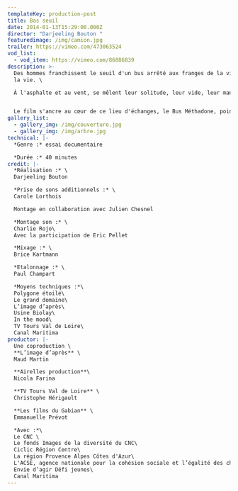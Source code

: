 ```yaml
---
templateKey: production-post
title: Bas seuil
date: 2014-01-13T15:29:00.000Z
director: "Darjeeling Bouton "
featuredimage: /img/camion.jpg
trailer: https://vimeo.com/473063524
vod_list:
  - vod_item: https://vimeo.com/86886839
description: >-
  Des hommes franchissent le seuil d'un bus arrêté aux franges de la ville, de
  la vie. \

  À l'asphalte et au vent, se mêlent leur solitude, leur vide, leur manque. 


  Le film s'ancre au cœur de ce lieu d'échanges, le Bus Méthadone, point de rencontre entre deux mondes. Dérives ou errances, usagers et praticiens, oscillent selon les mouvements imprévisibles de ceux qui reviennent ou jamais.
gallery_list:
  - gallery_img: /img/couverture.jpg
  - gallery_img: /img/arbre.jpg
technical: |-
  *Genre :* essai documentaire

  *Durée :* 40 minutes
credit: |-
  *Réalisation :* \
  Darjeeling Bouton 

  *Prise de sons additionnels :* \
  Carole Lorthois

  Montage en collaboration avec Julien Chesnel

  *Montage son :* \
  Charlie Rojo\
  Avec la participation de Eric Pellet

  *Mixage :* \
  Brice Kartmann 

  *Etalonnage :* \
  Paul Champart

  *Moyens techniques :*\
  Polygone étoilé\
  Le grand domaine\
  L’image d’après\
  Usine Biolay\
  In the mood\
  TV Tours Val de Loire\
  Canal Maritima
productor: |-
  Une coproduction \
  **L’image d’après** \
  Maud Martin

  **Airelles production**\
  Nicola Farina

  **TV Tours Val de Loire** \
  Christophe Hérigault

  **Les films du Gabian** \
  Emmanuelle Prévot 

  *Avec :*\
  Le CNC \
  Le fonds Images de la diversité du CNC\
  Ciclic Région Centre\
  La région Provence Alpes Côtes d'Azur\
  L'ACSE, agence nationale pour la cohésion sociale et l’égalité des chances\
  Envie d’agir Défi jeunes\
  Canal Maritima
---
```

